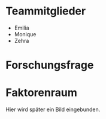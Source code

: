 # Teammitglieder

-   Emilia
-   Monique
-   Zehra

# Forschungsfrage

# Faktorenraum

Hier wird später ein Bild eingebunden.

